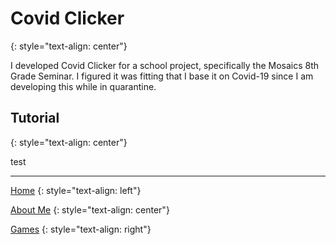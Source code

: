 # Covid Clicker
{: style="text-align: center"}

I developed Covid Clicker for a school project, specifically the Mosaics 8th Grade Seminar. I figured it was fitting that I base it on Covid-19 since I am developing this while in quarantine.

## Tutorial
{: style="text-align: center"}

test

---

[Home](https://keththemeifwa.github.io)
{: style="text-align: left"}

[About Me](aboutme)
{: style="text-align: center"}

[Games](games)
{: style="text-align: right"}
